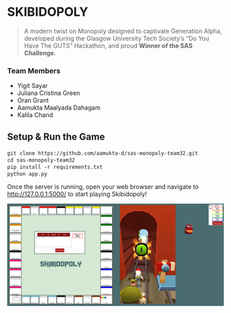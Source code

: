 # SKIBIDOPOLY

> A modern twist on Monopoly designed to captivate Generation Alpha, developed during the Glasgow University Tech Society’s “Do You Have The GUTS” Hackathon, and proud **Winner of the SAS Challenge**.

### Team Members

- Yigit Sayar
- Juliana Cristina Green
- Oran Grant
- Aamukta Maalyada Dahagam
- Kalila Chand

## Setup & Run the Game

```
git clone https://github.com/aamukta-d/sas-monopoly-team32.git
cd sas-monopoly-team32
pip install -r requirements.txt
python app.py
```

Once the server is running, open your web browser and navigate to http://127.0.0.1:5000/ to start playing Skibidopoly!

![Skibidopoly Screenshot](static/README/Skibidopoly_ss.png)